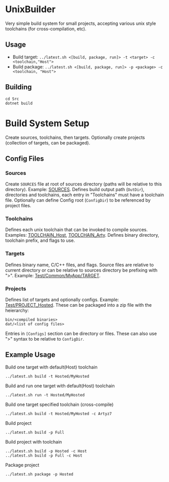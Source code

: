 # UnixBuilder
Very simple build system for small projects, accepting various unix style toolchains (for cross-compilation, etc).

## Usage
* Build target: ```../latest.sh <[build, package, run]> -t <target> -c <toolchain,"Host">```
* Build package: ```../latest.sh <[build, package, run]> -p <package> -c <toolchain, "Host">```

## Building
```
cd Src
dotnet build
```

# Build System Setup
Create sources, toolchains, then targets. Optionally create projects (collection of targets, can be packaged).

## Config Files

### Sources
Create ```SOURCES``` file at root of sources directory (paths will be relative to this directory). Example: [SOURCES](Test/SOURCES). Defines build output path (```OutDir```), directories and toolchains, each entry in "Toolchains" must have a toolchain file. Optionally can define Config root (```ConfigDir```) to be referenced by project files.

### Toolchains
Defines each unix toolchain that can be invoked to compile sources. Examples: [TOOLCHAIN_Host](Test/TOOLCHAIN_Host), [TOOLCHAIN_Arty](Test/TOOLCHAIN_Arty). Defines binary directory, toolchain prefix, and flags to use.

### Targets
Defines binary name, C/C++ files, and flags. Source files are relative to current directory or can be relative to sources directory be prefixing with ">". Example: [Test/Common/MyApp/TARGET](Test/Common/MyApp/TARGET).

### Projects
Defines list of targets and optionally configs. Example: [Test/PROJECT_Hosted](Test/PROJECT_Hosted). These can be packaged into a zip file with the heierarchy:
```
bin/<compiled binaries>
dat/<list of config files>
```

Entries in ```[Configs]``` section can be directory or files. These can also use ">" syntax to be relative to ```ConfigDir```.

## Example Usage
Build one target with default(Host) toolchain
```
../latest.sh build -t Hosted/MyHosted
```

Build and run one target with default(Host) toolchain
```
../latest.sh run -t Hosted/MyHosted
```

Build one target specified toolchain (cross-compile)
```
../latest.sh build -t Hosted/MyHosted -c Artyz7
```

Build project
```
../latest.sh build -p Full
```

Build project with toolchain
```
../latest.sh build -p Hosted -c Host
../latest.sh build -p Full -c Host
```

Package project
```
../latest.sh package -p Hosted
```